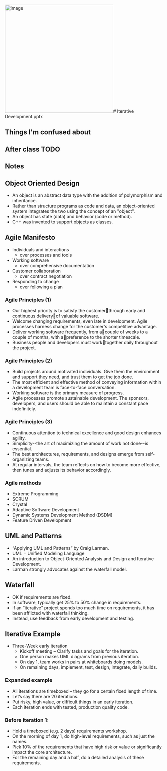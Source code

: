 <img width="346" alt="image" src="https://github.com/user-attachments/assets/4a666942-b431-4445-87f1-f8f9ead410d8" /># Iterative Development.pptx 

## Things I'm confused about 

## After class TODO

## Notes 

## Object Oriented Design
- An object is an abstract data type with the addition of polymorphism and inheritance.
- Rather than structure programs as code and data, an object-oriented system integrates the two using the concept of an "object".
- An object has state (data) and behavior (code or method).
- C++ was invented to support objects as classes.

## Agile Manifesto 
- Individuals and interactions
  - over processes and tools
- Working software
  - over comprehensive documentation
- Customer collaboration
  - over contract negotiation
- Responding to change
  - over following a plan

### Agile Principles (1)
- Our highest priority is to satisfy the customerthrough early and continuous deliveryof valuable software.
- Welcome changing requirements, even late in development. Agile processes harness change for the customer's competitive advantage.
- Deliver working software frequently, from acouple of weeks to a couple of months, with apreference to the shorter timescale.
- Business people and developers must worktogether daily throughout the project.

### Agile Principles (2)
- Build projects around motivated individuals. Give them the environment and support they need, and trust them to get the job done.
- The most efficient and effective method of conveying information within a development team is face-to-face conversation.
- Working software is the primary measure of progress.
- Agile processes promote sustainable development. The sponsors, developers, and users should be able to maintain a constant pace indefinitely.

### Agile Principles (3)
- Continuous attention to technical excellence and good design enhances agility.
- Simplicity--the art of maximizing the amount of work not done--is essential.
- The best architectures, requirements, and designs emerge from self-organizing teams.
- At regular intervals, the team reflects on how to become more effective, then tunes and adjusts its behavior accordingly.

### Agile methods
- Extreme Programming
- SCRUM
- Crystal
- Adaptive Software Development
- Dynamic Systems Development Method (DSDM)
- Feature Driven Development

## UML and Patterns
- “Applying UML and Patterns” by Craig Larman.
- UML = Unified Modeling Language
- An introduction to Object-Oriented Analysis and Design and Iterative Development.
- Larman strongly advocates against the waterfall model.

## Waterfall
- OK if requirements are fixed.
- In software, typically get 25% to 50% change in requirements.
- If an “iterative” project spends too much time on requirements, it has been afflicted with waterfall thinking.
- Instead, use feedback from early development and testing.

## Iterative Example
- Three-Week early iteration
  - Kickoff meeting – Clarify tasks and goals for the iteration.
  - One person makes UML diagrams from previous iteration.
  - On day 1, team works in pairs at whiteboards doing models.
  - On remaining days, implement, test, design, integrate, daily builds.
 
### Expanded example
- All iterations are timeboxed – they go for a certain fixed length of time.
- Let’s say there are 20 iterations.
- Put risky, high value, or difficult things in an early iteration.
- Each iteration ends with tested, production quality code.

### Before iteration 1:
- Hold a timeboxed (e.g. 2 days) requirements workshop.
- On the morning of day 1, do high-level requirements, such as just the names.
- Pick 10% of the requirements that have high risk or value or significantly impact the core architecture.
- For the remaining day and a half, do a detailed analysis of these requirements.























